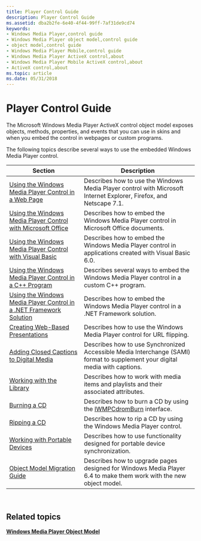 ```yaml
---
title: Player Control Guide
description: Player Control Guide
ms.assetid: dba2b2fe-6e40-4f44-99ff-7af31de9cd74
keywords:
- Windows Media Player,control guide
- Windows Media Player object model,control guide
- object model,control guide
- Windows Media Player Mobile,control guide
- Windows Media Player ActiveX control,about
- Windows Media Player Mobile ActiveX control,about
- ActiveX control,about
ms.topic: article
ms.date: 05/31/2018
---
```


# Player Control Guide

The Microsoft Windows Media Player ActiveX control object model exposes objects, methods, properties, and events that you can use in skins and when you embed the control in webpages or custom programs.

The following topics describe several ways to use the embedded Windows Media Player control.



| Section                                                                                                                                        | Description                                                                                                                  |
|------------------------------------------------------------------------------------------------------------------------------------------------|------------------------------------------------------------------------------------------------------------------------------|
| [Using the Windows Media Player Control in a Web Page](using-the-windows-media-player-control-in-a-web-page.md)                               | Describes how to use the Windows Media Player control with Microsoft Internet Explorer, Firefox, and Netscape 7.1.           |
| [Using the Windows Media Player Control with Microsoft Office](using-the-windows-media-player-control-with-microsoft-office.md)               | Describes how to embed the Windows Media Player control in Microsoft Office documents.                                       |
| [Using the Windows Media Player Control with Visual Basic](using-the-windows-media-player-control-with-visual-basic.md)                       | Describes how to embed the Windows Media Player control in applications created with Visual Basic 6.0.                       |
| [Using the Windows Media Player Control in a C++ Program](using-the-windows-media-player-control-in-a-c---program.md)                         | Describes several ways to embed the Windows Media Player control in a custom C++ program.                                    |
| [Using the Windows Media Player Control in a .NET Framework Solution](using-the-windows-media-player-control-in-a--net-framework-solution.md) | Describes how to embed the Windows Media Player control in a .NET Framework solution.                                        |
| [Creating Web-Based Presentations](creating-web-based-presentations.md)                                                                       | Describes how to use the Windows Media Player control for URL flipping.                                                      |
| [Adding Closed Captions to Digital Media](adding-closed-captions-to-digital-media.md)                                                         | Describes how to use Synchronized Accessible Media Interchange (SAMI) format to supplement your digital media with captions. |
| [Working with the Library](working-with-the-library.md)                                                                                       | Describes how to work with media items and playlists and their associated attributes.                                        |
| [Burning a CD](burning-a-cd.md)                                                                                                               | Describes how to burn a CD by using the [IWMPCdromBurn](/previous-versions/windows/desktop/api/wmp/nn-wmp-iwmpcdromburn) interface.                                        |
| [Ripping a CD](ripping-a-cd.md)                                                                                                               | Describes how to rip a CD by using the Windows Media Player control.                                                         |
| [Working with Portable Devices](working-with-portable-devices.md)                                                                             | Describes how to use functionality designed for portable device synchronization.                                             |
| [Object Model Migration Guide](object-model-migration-guide.md)                                                                               | Describes how to upgrade pages designed for Windows Media Player 6.4 to make them work with the new object model.            |



 

## Related topics

<dl> <dt>

[**Windows Media Player Object Model**](windows-media-player-object-model.md)
</dt> </dl>

 

 




